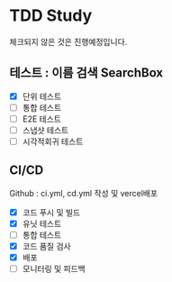 # TDD Study

체크되지 않은 것은 진행예정입니다.

## 테스트 : 이름 검색 SearchBox

- [x] 단위 테스트
- [ ] 통합 테스트
- [ ] E2E 테스트
- [ ] 스냅샷 테스트
- [ ] 시각적회귀 테스트

## CI/CD

Github : ci.yml, cd.yml 작성 및 vercel배포

- [x] 코드 푸시 및 빌드
- [x] 유닛 테스트
- [ ] 통합 테스트
- [x] 코드 품질 검사
- [x] 배포
- [ ] 모니터링 및 피드백
